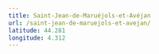 ```yaml
---
title: Saint-Jean-de-Maruéjols-et-Avéjan
url: /saint-jean-de-maruejols-et-avejan/
latitude: 44.281
longitude: 4.312
---
```


